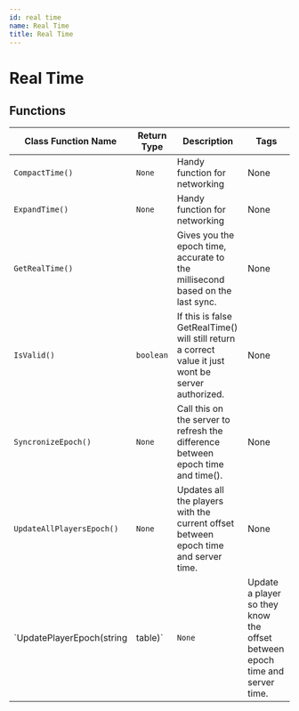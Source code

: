 ```yaml
---
id: real time
name: Real Time
title: Real Time
---
```


# Real Time

## Functions

| Class Function Name | Return Type | Description | Tags |
| ------------------- | ----------- | ----------- | ---- |
| `CompactTime()` | `None` | Handy function for networking | None |
| `ExpandTime()` | `None` | Handy function for networking | None |
| `GetRealTime()` |  | Gives you the epoch time, accurate to the millisecond based on the last sync. | None |
| `IsValid()` | `boolean` | If this is false GetRealTime() will still return a correct value it just wont be server authorized. | None |
| `SyncronizeEpoch()` | `None` | Call this on the server to refresh the difference between epoch time and time(). | None |
| `UpdateAllPlayersEpoch()` | `None` | Updates all the players with the current offset between epoch time and server time. | None |
| `UpdatePlayerEpoch(string|table)` | `None` | Update a player so they know the offset between epoch time and server time. | None |
